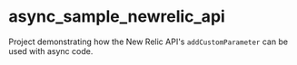 # async_sample_newrelic_api

Project demonstrating how the New Relic API's `addCustomParameter` can be used with async code.
